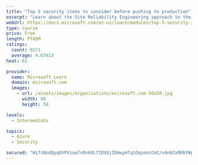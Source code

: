 ```yaml
---
title: "Top 5 security items to consider before pushing to production"
excerpt: "Learn about the Site Reliability Engineering approach to the challenge of assuring reliability and gain a better understanding of why it matters."
webUrl: https://docs.microsoft.com/en-us/learn/modules/top-5-security-items-to-consider/
type: course
price: Free
length: PT45M
ratings:
  count: 8171
  average: 4.67813
heat: 61

provider:
  name: Microsoft Learn
  domain: microsoft.com
  images:
    - url: /assets/images/organizations/microsoft.com-50x50.jpg
      width: 50
      height: 50

levels:
  - Intermediate

topics:
  - Azure
  - Security

secured: "WifsNodQyqGhPViuwfnOvk0LfIDVGjIDmwyHfqiOqseocCmI/v4n6ZxRRbYWpWJ/RlOt5FxpiJRok6H/VZgE84GGDHMtu4zAWGKRYu/7GH8GnYMtl1f47rsOZyL/ovldgl7K58SOXED5qUIqoTu+aulyFIjp6GHWhFbai0o2ievDCiamX1XhoiK4jdvQT232RQ/wOHcIYpy/Xbm0OiBTicoXgiMwr1Z8wjE49sososlmn7lUgMcmtxkPuR8eltOv1QX9wQcLKS+JTvqBTBhoVkgkGL/X5FZoqVLJwbzxS7y+mvgKZTtbJ/DracfgFgU9C+6v88KqwMVFEqJ0l78L4xPpSrac2DysOwXsu91KWI/qVwQwMYi+7/7yXLwF0Y7aO5i7/Du+SxASM20xWjrnOSvQYbCEDnADWnlJ444HU+4=;50O5DsaZgEG4VO/QwS/pog=="
---
```


